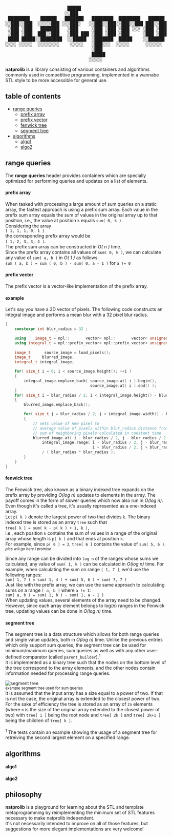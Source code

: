 <pre>
                       █████                                 ████   ███  █████  
                      ░░███                                 ░░███  ░░░  ░░███  
 ████████    ██████   ███████   ████████  ████████   ██████  ░███  ████  ░███████  
░░███░░███  ░░░░░███ ░░░███░   ░░███░░███░░███░░███ ███░░███ ░███ ░░███  ░███░░███  
 ░███ ░███   ███████   ░███     ░███ ░███ ░███ ░░░ ░███ ░███ ░███  ░███  ░███ ░███  
 ░███ ░███  ███░░███   ░███ ███ ░███ ░███ ░███     ░███ ░███ ░███  ░███  ░███ ░███  
 ████ █████░░████████  ░░█████  ░███████  █████    ░░██████  █████ █████ ████████  
░░░░ ░░░░░  ░░░░░░░░    ░░░░░   ░███░░░  ░░░░░      ░░░░░░  ░░░░░ ░░░░░ ░░░░░░░░  
                                ░███  
                                █████  
                               ░░░░░  
</pre>

**natprolib** is a library consisting of various containers and algorithms commonly used in competitive programming, implemented in a wannabe STL style to be more accessible for general use.  



## table of contents

* [range queries](#range_queries)
    * [prefix array](#prefix_array)
    * [prefix vector](#prefix_vector)
    * [fenwick tree](#fenwick_tree)
    * [segment tree](#segment_tree)
* [algorithms](#algorithms)
    * [algo1](#algo1)
    * [algo2](#algo2)


## <a name = "range_queries"></a> range queries<br/>

The **range queries** header provides containers which are specially optimized for performing queries and updates on a list of elements.  

#### <a name = "prefix_array"></a> prefix array<br/>

When tasked with processing a large amount of sum queries on a static array, the fastest approach is using a prefix sum array. 
Each value in the prefix sum array equals the sum of values in the original array up to that position, i.e., the value at position ```k``` equals ```sum( 0, k )```.  
Considering the array  
```[ 1, 1, 1, 0, 1 ]```  
the corresponding prefix array would be  
```[ 1, 2, 3, 3, 4 ]```.  
The prefix sum array can be constructed in _O( n )_ time.  
Since the prefix array contains all values of ```sum( 0, k )```, we can calculate any value of ```sum( a, b )``` in _O( 1 )_ as follows:  
```sum ( a, b ) = sum ( 0, b ) - sum( 0, a - 1 )``` for ```a != 0```  


#### <a name = "prefix_vector"></a> prefix vector<br/>

The prefix vector is a vector-like implementation of the prefix array.

#### example

Let's say you have a 2D vector of pixels. The following code constructs an integral image and performs a mean blur with a 32 pixel blur radius.

```c++
{
    constexpr int blur_radius = 32 ;

    using    image_t = npl::       vector< npl::       vector< unsigned char > > ;
    using integral_t = npl::prefix_vector< npl::prefix_vector< unsigned long > > ;
    
    image_t      source_image = load_pixels();
    image_t     blurred_image;
    integral_t integral_image;

    for( size_t i = 0; i < source_image.height(); ++i )
    {
        integral_image.emplace_back( source_image.at( i ).begin(),
                                     source_image.at( i ).end() );
    }
    for( size_t i = blur_radius / 2; i < integral_image.height() - blur_radius / 2; ++i )
    {
        blurred_image.emplace_back();

        for( size_t j = blur_radius / 2; j < integral_image.width() - blur_radius / 2; ++i )
        {
            // sets value of new pixel to
            // average value of pixels within blur_radius distance from current pixel
            // sum of neighboring pixels calculated in constant time
            blurred_image.at( i - blur_radius / 2, j - blur_radius / 2 ) =
                integral_image.range( i - blur_radius / 2, j - blur_radius / 2,
                                      i + blur_radius / 2, j + blur_radius / 2 )
                / ( blur_radius * blur_radius );
        }
    }
}
```

#### <a name = "fenwick_tree"></a> fenwick tree<br/>

The Fenwick tree, also known as a binary indexed tree expands on the prefix array by providing _O(log n)_ updates to elements in the array. The payoff comes in the form of slower queries which now also run in _O(log n)_. Even though it's called a tree, it's usually represented as a one-indexed array.  
Let ```p( k )``` denote the largest power of two that divides ```k```. The binary indexed tree is stored as an array ```tree``` such that  
```tree[ k ] = sum( k - p( k ) + 1, k )```,  
i.e., each position ```k``` contains the sum of values in a range of the original array whose length is ```p( k )``` and that ends at position ```k```.  
For example, since ```p( 6 ) = 2```, ```tree[ 6 ]``` contains the value of ```sum( 5, 6 )```.  
_<sub>pics will go here i promise</sub>_  
  
Since any range can be divided into ```log n``` of the ranges whose sums we calculated, any value of ```sum( 1, k )``` can be calculated in _O(log n)_ time.
For example, when calculating the sum on range ```[ 1, 7 ]```, we'd use the following ranges:  
```sum( 1, 7 ) = sum( 1, 4 ) + sum( 5, 6 ) + sum( 7, 7 )```  
Just like with the prefix array, we can use the same approach to calculating sums on a range ```[ a, b ]``` where ```a != 1```:  
```sum( a, b ) = sum( 1, b ) - sum( 1, a - 1 )```  
When updating values, several elements of the array need to be changed. However, since each array element belongs to log(_n_) ranges in the Fenwick tree, updating values can be done in _O(log n)_ time.  

#### <a name = "segment_tree"></a> segment tree<br/>

The segment tree is a data structure which allows for both range queries and single value updates, both in _O(log n)_ time. 
Unlike the previous entries which only support sum queries, the segment tree can be used for minimum/maximum queries, sum queries as well as with any other user-defined comparator (called ```parent_builder```).<sup>1</sup>  
It is implemented as a binary tree such that the nodes on the bottom level of the tree correspond to the array elements, and the other nodes contain information needed for processing range queries.  
  
![segment tree](https://github.com/eddieavd/img/blob/main/segtree.png)  
<sup>example segment tree used for sum queries</sup>  
It is assumed that the input array has a size equal to a power of two. If that is not the case, the original array is extended to the closest power of two. 
For the sake of efficiency the tree is stored as an array of ```2n``` elements (where ```n``` is the size of the original array extended to the closest power of two) with ```tree[ 1 ]``` being the root node and ```tree[ 2k ]``` and ```tree[ 2k+1 ]``` being the children of ```tree[ k ]```.    
<br/><sup>1</sup> The tests contain an example showing the usage of a segment tree for retreiving the second largest element on a specified range.  

## <a name = "algorithms"></a> algorithms<br/>

#### <a name = "algo1"></a> algo1<br/>
#### <a name = "algo2"></a> algo2<br/>

## philosophy

**natprolib** is a playground for learning about the STL and template metaprogramming by reimplementing the minimum set of STL features necessary to make natprolib independent.  
It's not necessarily intended to improve on all of those features, but suggestions for more elegant implementations are very welcome!